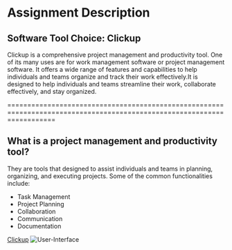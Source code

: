 # Assignment Description

## Software Tool Choice: Clickup

Clickup is a comprehensive project management and productivity tool. One of its many uses are for work management software or project management software. It offers a wide range of features and capabilities to help individuals and teams organize and track their work effectively.It is  designed to help individuals and teams streamline their work, collaborate effectively, and stay organized.

========================================================================================================================
## What is a project management and productivity tool?

They are tools that designed to assist individuals and teams in planning, organizing, and executing projects. Some of the common functionalities include:

-  Task Management
-  Project Planning
-  Collaboration
-  Communication
-  Documentation



[Clickup](https://clickup.com)
![User-Interface](https://images.g2crowd.com/uploads/attachment/file/92387/App-Board-View-Color-Background.png)
